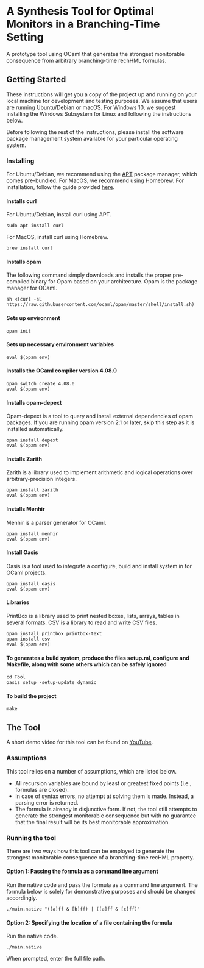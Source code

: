# A Synthesis Tool for Optimal Monitors in a Branching-Time Setting

A prototype tool using OCaml that generates the strongest monitorable consequence from arbitrary branching-time rechHML formulas.

## Getting Started

These instructions will get you a copy of the project up and running on your local machine for development and testing purposes. 
We assume that users are running Ubuntu/Debian or macOS. 
For Windows 10, we suggest installing the Windows Subsystem for Linux and following the instructions below.
 <!-- or alternatively, configure Chocolatey and install the software packages mentioned via choco install. However, our instructions will not detail how detectEr is installed and used on Windows systems. -->
Before following the rest of the instructions, please install the software package management system available for your particular operating system.

### Installing

For Ubuntu/Debian, we recommend using the [APT](https://ubuntu.com/server/docs/package-management) package manager, which comes pre-bundled.
For MacOS, we recommend using Homebrew. For installation, follow the guide provided [here](https://brew.sh).

#### Installs curl
For Ubuntu/Debian, install curl using APT.
```
sudo apt install curl
```
For MacOS, install curl using Homebrew.
```
brew install curl
```
#### Installs opam 
The following command simply downloads and installs the proper pre-compiled binary for Opam based on your architecture.
Opam is the package manager for OCaml. 
```
sh <(curl -sL https://raw.githubusercontent.com/ocaml/opam/master/shell/install.sh)
```
#### Sets up environment
```
opam init
```
#### Sets up necessary environment variables
```
eval $(opam env)
```
#### Installs the OCaml compiler version 4.08.0
```
opam switch create 4.08.0
eval $(opam env)
```
#### Installs opam-depext 
Opam-depext is a tool to query and install external dependencies of opam packages. 
If you are running opam version 2.1 or later, skip this step as it is installed automatically.   
```
opam install depext
eval $(opam env)
```
#### Installs Zarith 
Zarith is a library used to implement arithmetic and logical operations over arbitrary-precision integers.
```
opam install zarith
eval $(opam env)
```
#### Installs Menhir 
Menhir is a parser generator for OCaml.
```
opam install menhir
eval $(opam env)
```
#### Install Oasis 
Oasis is a tool used to integrate a configure, build and install system in for OCaml projects.
```
opam install oasis
eval $(opam env)
```
#### Libraries 
PrintBox is a library used to print nested boxes, lists, arrays, tables in several formats. 
CSV is a library to read and write CSV files. 
```
opam install printbox printbox-text
opam install csv
eval $(opam env)
```
#### To generates a build system, produce the files setup.ml, configure and Makefile, along with some others which can be safely ignored
```
cd Tool
oasis setup -setup-update dynamic
```
#### To build the project
```
make
```

## The Tool 

A short demo video for this tool can be found on [YouTube](https://youtu.be/XI6GoG4MaNk). 
<!-- We highly encourage you to consult the paper that sets all the theoretical foundations for this tool.   -->

### Assumptions
This tool relies on a number of assumptions, which are listed below.
* All recursion variables are bound by least or greatest fixed points (i.e., formulas are closed).
* In case of syntax errors, no attempt at solving them is made. Instead, a parsing error is returned. 
* The formula is already in disjunctive form. If not, the tool still attempts to generate the strongest monitorable consequence but with no guarantee that the final result will be its best monitorable approximation.  

### Running the tool
There are two ways how this tool can be employed to generate the strongest monitorable consequence of a branching-time recHML property. 

#### Option 1: Passing the formula as a command line argument 
Run the native code and pass the formula as a command line argument. The formula below is solely for demonstrative purposes and should be changed accordingly.
```
./main.native "([a]ff & [b]ff) | ([a]ff & [c]ff)"
```

#### Option 2: Specifying the location of a file containing the formula 
Run the native code.
```
./main.native
```
When prompted, enter the full file path.

<!-- ## Authors
